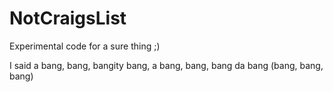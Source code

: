 # NotCraigsList
Experimental code for a sure thing ;)

I said a bang, bang, bangity bang, a bang, bang, bang da bang (bang, bang, bang)
